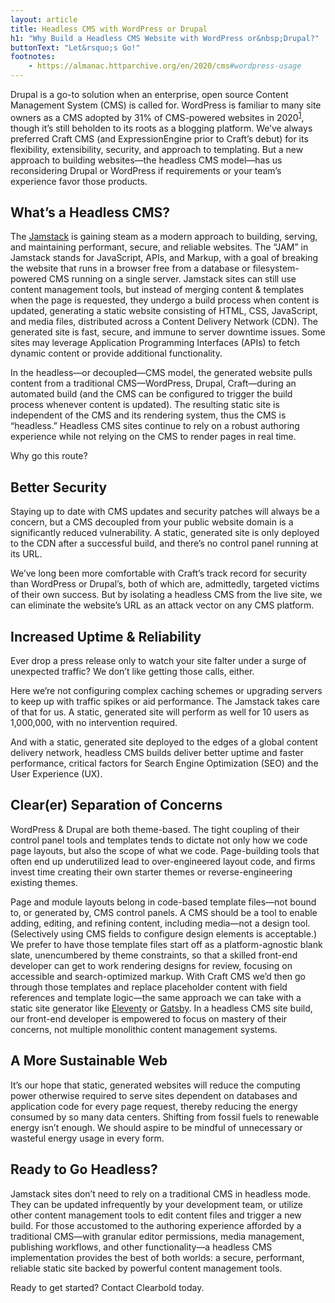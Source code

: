 ```yaml
---
layout: article
title: Headless CMS with WordPress or Drupal
h1: "Why Build a Headless CMS Website with WordPress or&nbsp;Drupal?"
buttonText: "Let&rsquo;s Go!"
footnotes:
    - https://almanac.httparchive.org/en/2020/cms#wordpress-usage
---
```

Drupal is a go-to solution when an enterprise, open source Content Management System (CMS) is called for. WordPress is familiar to many site owners as a CMS adopted by 31% of CMS-powered websites in 2020<sup>[1](#footnote1)</sup>, though it&rsquo;s still beholden to its roots as a blogging platform. We&rsquo;ve always preferred Craft CMS (and ExpressionEngine prior to Craft&rsquo;s debut) for its flexibility, extensibility, security, and approach to templating. But a new approach to building websites&mdash;the headless CMS model&mdash;has us reconsidering Drupal or WordPress if requirements or your team&rsquo;s experience favor those products.

## What&rsquo;s a Headless CMS?

The <a href="https://jamstack.org" target="_blank">Jamstack</a> is gaining steam as a modern approach to building, serving, and maintaining performant, secure, and reliable websites. The &ldquo;JAM&rdquo; in Jamstack stands for JavaScript, APIs, and Markup, with a goal of breaking the website that runs in a browser free from a database or filesystem-powered CMS running on a single server. Jamstack sites can still use content management tools, but instead of merging content & templates when the page is requested, they undergo a build process when content is updated, generating a static website consisting of HTML, CSS, JavaScript, and media files, distributed across a Content Delivery Network (CDN). The generated site is fast, secure, and immune to server downtime issues. Some sites may leverage Application Programming Interfaces (APIs) to fetch dynamic content or provide additional functionality.

In the headless&mdash;or decoupled&mdash;CMS model, the generated website pulls content from a traditional CMS&mdash;WordPress, Drupal, Craft&mdash;during an automated build (and the CMS can be configured to trigger the build process whenever content is updated). The resulting static site is independent of the CMS and its rendering system, thus the CMS is &ldquo;headless.&rdquo; Headless CMS sites continue to rely on a robust authoring experience while not relying on the CMS to render pages in real time.

Why go this route?

## Better Security

Staying up to date with CMS updates and security patches will always be a concern, but a CMS decoupled from your public website domain is a significantly reduced vulnerability. A static, generated site is only deployed to the CDN after a successful build, and there&rsquo;s no control panel running at its URL.

We&rsquo;ve long been more comfortable with Craft&rsquo;s track record for security than WordPress or Drupal&rsquo;s, both of which are, admittedly, targeted victims of their own success. But by isolating a headless CMS from the live site, we can eliminate the website&rsquo;s URL as an attack vector on any CMS platform.

## Increased Uptime &amp; Reliability

Ever drop a press release only to watch your site falter under a surge of unexpected traffic? We don&rsquo;t like getting those calls, either.

Here we&rsquo;re not configuring complex caching schemes or upgrading servers to keep up with traffic spikes or aid performance. The Jamstack takes care of that for us. A static, generated site will perform as well for 10 users as 1,000,000, with no intervention required.

And with a static, generated site deployed to the edges of a global content delivery network, headless CMS builds deliver better uptime and faster performance, critical factors for Search Engine Optimization (SEO) and the User Experience (UX).

## Clear(er) Separation of Concerns

WordPress & Drupal are both theme-based. The tight coupling of their control panel tools and templates tends to dictate not only how we code page layouts, but also the scope of what we code. Page-building tools that often end up underutilized lead to over-engineered layout code, and firms invest time creating their own starter themes or reverse-engineering existing themes.

Page and module layouts belong in code-based template files&mdash;not bound to, or generated by, CMS control panels. A CMS should be a tool to enable adding, editing, and refining content, including media&mdash;not a design tool. (Selectively using CMS fields to configure design elements is acceptable.) We prefer to have those template files start off as a platform-agnostic blank slate, unencumbered by theme constraints, so that a skilled front-end developer can get to work rendering designs for review, focusing on accessible and search-optimized markup. With Craft CMS we&rsquo;d then go through those templates and replace placeholder content with field references and template logic&mdash;the same approach we can take with a static site generator like <a href="https://www.11ty.dev/" target="_blank">Eleventy</a> or <a href="https://www.gatsbyjs.com/" target="_blank">Gatsby</a>. In a headless CMS site build, our front-end developer is empowered to focus on mastery of their concerns, not multiple monolithic content management systems.

## A More Sustainable Web

It&rsquo;s our hope that static, generated websites will reduce the computing power otherwise required to serve sites dependent on databases and application code for every page request, thereby reducing the energy consumed by so many data centers. Shifting from fossil fuels to renewable energy isn&rsquo;t enough. We should aspire to be mindful of unnecessary or wasteful energy usage in every form.

## Ready to Go Headless?

Jamstack sites don&rsquo;t need to rely on a traditional CMS in headless mode. They can be updated infrequently by your development team, or utilize other content management tools to edit content files and trigger a new build. For those accustomed to the authoring experience afforded by a traditional CMS—with granular editor permissions, media management, publishing workflows, and other functionality&mdash;a headless CMS implementation provides the best of both worlds: a secure, performant, reliable static site backed by powerful content management tools.

Ready to get started? Contact&nbsp;Clearbold&nbsp;today.